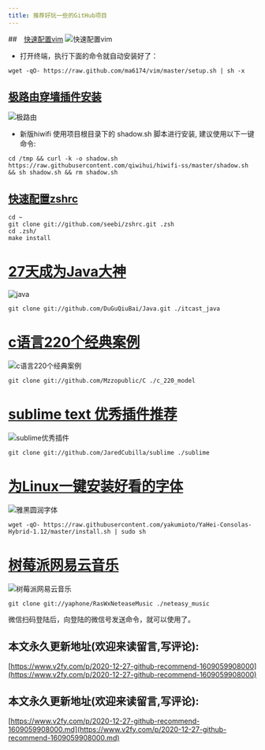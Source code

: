 ```yaml
---
title: 推荐好玩一些的GitHub项目
---
```






##　[快速配置vim](https://github.com/ma6174/vim)
![快速配置vim](https://www.v2fy.com/asset/0i/jikemiji/jikemiji-md/2020-12-27-github-recommend-1609059908000.assets/1240-20201227170601076.png)

- 打开终端，执行下面的命令就自动安装好了：
```
wget -qO- https://raw.github.com/ma6174/vim/master/setup.sh | sh -x
```
## [极路由穿墙插件安装](https://github.com/qiwihui/hiwifi-ss)
![极路由](https://www.v2fy.com/asset/0i/jikemiji/jikemiji-md/2020-12-27-github-recommend-1609059908000.assets/1240-20201227170601089.png)

- 新版hiwifi 使用项目根目录下的 shadow.sh 脚本进行安装, 建议使用以下一键命令:
```
cd /tmp && curl -k -o shadow.sh https://raw.githubusercontent.com/qiwihui/hiwifi-ss/master/shadow.sh && sh shadow.sh && rm shadow.sh
```

## [快速配置zshrc](https://github.com/seebi/zshrc)



```
cd ~
git clone git://github.com/seebi/zshrc.git .zsh
cd .zsh/
make install
```


# [27天成为Java大神](https://github.com/DuGuQiuBai/Java)

![java](https://www.v2fy.com/asset/0i/jikemiji/jikemiji-md/2020-12-27-github-recommend-1609059908000.assets/1240-20201227170600930.png)

```
git clone git://github.com/DuGuQiuBai/Java.git ./itcast_java
```

# [c语言220个经典案例](https://github.com/Mzzopublic/C)
![c语言220个经典案例](https://www.v2fy.com/asset/0i/jikemiji/jikemiji-md/2020-12-27-github-recommend-1609059908000.assets/1240-20201227170601047.png)


```
git clone git://github.com/Mzzopublic/C ./c_220_model
```
# [sublime text 优秀插件推荐](https://github.com/JaredCubilla/sublime)

![sublime优秀插件](https://www.v2fy.com/asset/0i/jikemiji/jikemiji-md/2020-12-27-github-recommend-1609059908000.assets/1240-20201227170600985.png)


```
git clone git://github.com/JaredCubilla/sublime ./sublime
```
# [为Linux一键安装好看的字体](https://github.com/yakumioto/YaHei-Consolas-Hybrid-1.12)

![雅黑圆润字体](https://www.v2fy.com/asset/0i/jikemiji/jikemiji-md/2020-12-27-github-recommend-1609059908000.assets/1240-20201227170600987.png)


```
wget -qO- https://raw.githubusercontent.com/yakumioto/YaHei-Consolas-Hybrid-1.12/master/install.sh | sudo sh
```

# [树莓派网易云音乐](https://github.com/yaphone/RasWxNeteaseMusic)

![树莓派网易云音乐](https://www.v2fy.com/asset/0i/jikemiji/jikemiji-md/2020-12-27-github-recommend-1609059908000.assets/1240-20201227170601046.png)

```
git clone git://yaphone/RasWxNeteaseMusic ./neteasy_music
```
微信扫码登陆后，向登陆的微信号发送命令，就可以使用了。





## 本文永久更新地址(欢迎来读留言,写评论):

[https://www.v2fy.com/p/2020-12-27-github-recommend-1609059908000](https://www.v2fy.com/p/2020-12-27-github-recommend-1609059908000)

## 本文永久更新地址(欢迎来读留言,写评论):

[https://www.v2fy.com/p/2020-12-27-github-recommend-1609059908000.md](https://www.v2fy.com/p/2020-12-27-github-recommend-1609059908000.md)
